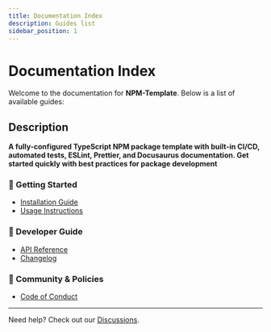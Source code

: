 ```yaml
---
title: Documentation Index
description: Guides list
sidebar_position: 1
---
```


# Documentation Index

Welcome to the documentation for **NPM-Template**. Below is a list of available
guides:

## Description

**A fully-configured TypeScript NPM package template with built-in CI/CD, automated tests, ESLint, Prettier, and Docusaurus documentation. Get started quickly with best practices for package development**

### 📌 Getting Started

- [Installation Guide](./INSTALLATION.md)
- [Usage Instructions](./USAGE.md)
<!-- - [Configuration](..guides/CONFIGURATION.md) -->

### 🔧 Developer Guide

<!-- - [Contributing](./CONTRIBUTING.md) -->

- [API Reference](./API_REFERENCE.md)
- [Changelog](./CHANGELOG.md)

### 📜 Community & Policies

- [Code of Conduct](./CODE_OF_CONDUCT.md)

---

Need help? Check out our
[Discussions](https://github.com/The-Node-Forge/{{REPO_NAME}}/discussions).
